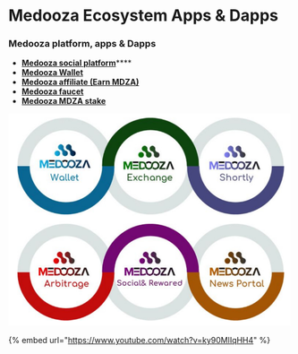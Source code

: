 # Medooza Ecosystem Apps & Dapps

### Medooza platform, apps & Dapps

* [**Medooza social platform**](https://play.google.com/store/apps/details?id=com.medooza.social\_app)****
* ****[**Medooza Wallet**](../guides/medooza-wallet-platform-guide/)****
* ****[**Medooza affiliate (Earn MDZA)**](https://ref.medooza.network)****
* ****[**Medooza faucet**](https://faucet.medooza.network)****
* ****[**Medooza MDZA stake**](https://stake.medooza.network)****

![](../.gitbook/assets/medooza-ecosystem.jpg)

{% embed url="https://www.youtube.com/watch?v=ky90MlIqHH4" %}
